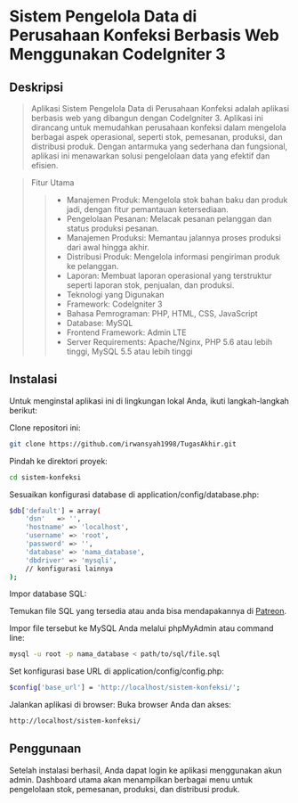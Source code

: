# Sistem Pengelola Data di Perusahaan Konfeksi Berbasis Web Menggunakan CodeIgniter 3

## Deskripsi

> Aplikasi Sistem Pengelola Data di Perusahaan Konfeksi adalah aplikasi berbasis web yang dibangun dengan CodeIgniter 3. Aplikasi ini dirancang untuk memudahkan perusahaan konfeksi dalam mengelola berbagai aspek operasional, seperti stok, pemesanan, produksi, dan distribusi produk. Dengan antarmuka yang sederhana dan fungsional, aplikasi ini menawarkan solusi pengelolaan data yang efektif dan efisien.

> Fitur Utama
>> - Manajemen Produk: Mengelola stok bahan baku dan produk jadi, dengan fitur pemantauan ketersediaan.
>> - Pengelolaan Pesanan: Melacak pesanan pelanggan dan status produksi pesanan.
>> - Manajemen Produksi: Memantau jalannya proses produksi dari awal hingga akhir.
>> - Distribusi Produk: Mengelola informasi pengiriman produk ke pelanggan.
>> - Laporan: Membuat laporan operasional yang terstruktur seperti laporan stok, penjualan, dan produksi.
>> - Teknologi yang Digunakan
>> - Framework: CodeIgniter 3
>> - Bahasa Pemrograman: PHP, HTML, CSS, JavaScript
>> - Database: MySQL
>> - Frontend Framework: Admin LTE
>> - Server Requirements: Apache/Nginx, PHP 5.6 atau lebih tinggi, MySQL 5.5 atau lebih tinggi

## Instalasi

Untuk menginstal aplikasi ini di lingkungan lokal Anda, ikuti langkah-langkah berikut:

Clone repositori ini:


```bash
git clone https://github.com/irwansyah1998/TugasAkhir.git
```

Pindah ke direktori proyek:

``` bash
cd sistem-konfeksi
```

Sesuaikan konfigurasi database di application/config/database.php:

``` bash
$db['default'] = array(
    'dsn'   => '',
    'hostname' => 'localhost',
    'username' => 'root',
    'password' => '',
    'database' => 'nama_database',
    'dbdriver' => 'mysqli',
    // konfigurasi lainnya
);
```
Impor database SQL:

Temukan file SQL yang tersedia atau anda bisa mendapakannya di [Patreon][1].

Impor file tersebut ke MySQL Anda melalui phpMyAdmin atau command line:

```bash
mysql -u root -p nama_database < path/to/sql/file.sql
```

Set konfigurasi base URL di application/config/config.php:

```bash
$config['base_url'] = 'http://localhost/sistem-konfeksi/';
```

Jalankan aplikasi di browser: Buka browser Anda dan akses:

```bash
http://localhost/sistem-konfeksi/
```

## Penggunaan
Setelah instalasi berhasil, Anda dapat login ke aplikasi menggunakan akun admin. Dashboard utama akan menampilkan berbagai menu untuk pengelolaan stok, pemesanan, produksi, dan distribusi produk.

[1]: <https://www.patreon.com/irwansyah199> "Indra Gunawan Ardiansyah"